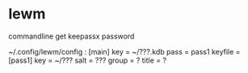 lewm
====

commandline get keepassx password 

~/.config/lewm/config :
[main]
key = ~/???.kdb
pass = pass1
keyfile = 
[pass1]
key = ~/???
salt = ???
group = ?
title = ?
